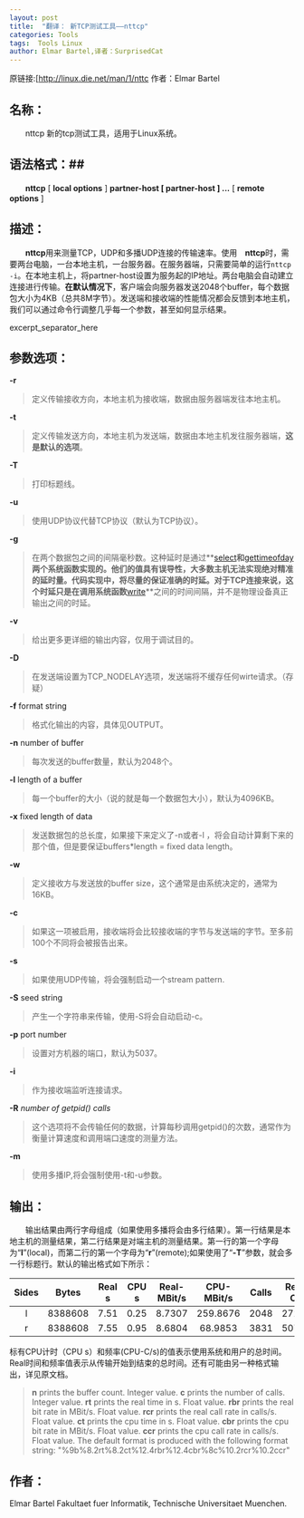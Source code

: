 ```yaml
---
layout: post
title:  "翻译： 新TCP测试工具——nttcp"
categories: Tools
tags:  Tools Linux
author: Elmar Bartel,译者：SurprisedCat
---
```


原链接:[http://linux.die.net/man/1/nttc 作者：Elmar Bartel

## 名称： ##

　　nttcp 新的tcp测试工具，适用于Linux系统。

## 语法格式：##

　　**nttcp** [ **local options** ] **partner-host [ partner-host ] ...** [ **remote options** ]

## 描述： ##

 　　**nttcp**用来测量TCP，UDP和多播UDP连接的传输速率。使用　**nttcp**时，需要两台电脑，一台本地主机，一台服务器。在服务器端，只需要简单的运行`nttcp -i`。在本地主机上，将partner-host设置为服务起的IP地址。两台电脑会自动建立连接进行传输。**在默认情况下**，客户端会向服务器发送2048个buffer，每个数据包大小为4KB（总共8M字节）。发送端和接收端的性能情况都会反馈到本地主机，我们可以通过命令行调整几乎每一个参数，甚至如何显示结果。

excerpt_separator_here

## 参数选项： ##

**-r**

>定义传输接收方向，本地主机为接收端，数据由服务器端发往本地主机。

**-t**

>定义传输发送方向，本地主机为发送端，数据由本地主机发往服务器端，**这是默认的选项**。

**-T**

>打印标题线。

**-u**

>使用UDP协议代替TCP协议（默认为TCP协议）。

**-g**

>在两个数据包之间的间隔毫秒数。这种延时是通过**[select](http://linux.die.net/man/2/select)**和**[gettimeofday](http://linux.die.net/man/2/gettimeofday)**两个系统函数实现的。他们的值具有误导性，大多数主机无法实现绝对精准的延时量。代码实现中，将尽量的保证准确的时延。对于TCP连接来说，这个时延只是在调用系统函数**[write](http://linux.die.net/man/2/write)**之间的时间间隔，并不是物理设备真正输出之间的时延。

**-v**

>给出更多更详细的输出内容，仅用于调试目的。

**-D**

>在发送端设置为TCP_NODELAY选项，发送端将不缓存任何wirte请求。（存疑）

**-f** format string

>格式化输出的内容，具体见OUTPUT。

**-n** number of buffer

>每次发送的buffer数量，默认为2048个。

**-l** length of a buffer

>每一个buffer的大小（说的就是每一个数据包大小），默认为4096KB。

**-x** fixed length of data

> 发送数据包的总长度，如果接下来定义了-n或者-l ，将会自动计算剩下来的那个值，但是要保证buffers*length = fixed data length。

**-w**

>定义接收方与发送放的buffer size，这个通常是由系统决定的，通常为16KB。

**-c**

>如果这一项被启用，接收端将会比较接收端的字节与发送端的字节。至多前100个不同将会被报告出来。

**-s**

>如果使用UDP传输，将会强制启动一个stream pattern.

**-S** seed string 

>产生一个字符串来传输，使用-S将会自动启动-c。

**-p** port number

>设置对方机器的端口，默认为5037。

**-i**

>作为接收端监听连接请求。

**-R** *number of getpid() calls*

>这个选项将不会传输任何的数据，计算每秒调用getpid()的次数，通常作为衡量计算速度和调用端口速度的测量方法。

**-m** 

>使用多播IP,将会强制使用-t和-u参数。

## 输出： ##
　　输出结果由两行字母组成（如果使用多播将会由多行结果）。第一行结果是本地主机的测量结果，第二行结果是对端主机的测量结果。第一行的第一个字母为“**l**”(local)，而第二行的第一个字母为“**r**”(remote);如果使用了“**-T**”参数，就会多一行标题行。默认的输出格式如下所示：

|Sides| Bytes | Real s | CPU s | Real-MBit/s |  CPU-MBit/s | Calls | Real-C/s |  CPU-C/s |
|:------:|:--------:|:----------:|:----------:|:----------------:|:----------------:|:------:|:------------:|:------------:|
| l | 8388608 | 7.51 | 0.25 | 8.7307 | 259.8676 | 2048 | 272.83 | 8120.86 |
| r | 8388608 | 7.55 | 0.95 | 8.6804 | 68.9853| 3831 | 507.42 | 4032.63 |

标有CPU计时（CPU s）和频率(CPU-C/s)的值表示使用系统和用户的总时间。Real时间和频率值表示从传输开始到结束的总时间。还有可能由另一种格式输出，详见原文档。

>**n** prints the buffer count. Integer value.
**c** prints the number of calls. Integer value.
**rt** prints the real time in s. Float value.
**rbr** prints the real bit rate in MBit/s. Float value.
**rcr** prints the real call rate in calls/s. Float value.
**ct** prints the cpu time in s. Float value.
**cbr** prints the cpu bit rate in MBit/s. Float value.
**ccr** prints the cpu call rate in calls/s. Float value.
The default format is produced with the following format string:
"%9b%8.2rt%8.2ct%12.4rbr%12.4cbr%8c%10.2rcr%10.2ccr"

## 作者： ##

Elmar Bartel
Fakultaet fuer Informatik,
Technische Universitaet Muenchen.

